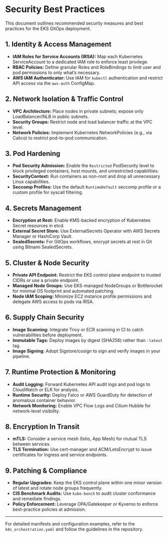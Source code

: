 # Security Best Practices

This document outlines recommended security measures and best practices for the EKS GitOps deployment.

## 1. Identity & Access Management
- **IAM Roles for Service Accounts (IRSA):** Map each Kubernetes ServiceAccount to a dedicated IAM role to enforce least privilege.
- **RBAC Policies:** Define granular Roles and RoleBindings to limit user and pod permissions to only what’s necessary.
- **AWS IAM Authenticator:** Use IAM for `kubectl` authentication and restrict API access via the `aws-auth` ConfigMap.

## 2. Network Isolation & Traffic Control
- **VPC Architecture:** Place nodes in private subnets; expose only LoadBalancer/NLB in public subnets.
- **Security Groups:** Restrict node and load balancer traffic at the VPC level.
- **Network Policies:** Implement Kubernetes NetworkPolicies (e.g., via Calico) to restrict pod-to-pod communication.

## 3. Pod Hardening
- **Pod Security Admission:** Enable the `Restricted` PodSecurity level to block privileged containers, host mounts, and unrestricted capabilities.
- **SecurityContext:** Run containers as non-root and drop all unnecessary Linux capabilities.
- **Seccomp Profiles:** Use the default `RuntimeDefault` seccomp profile or a custom profile for syscall filtering.

## 4. Secrets Management
- **Encryption at Rest:** Enable KMS-backed encryption of Kubernetes Secret resources in etcd.
- **External Secret Store:** Use ExternalSecrets Operator with AWS Secrets Manager or HashiCorp Vault.
- **SealedSecrets:** For GitOps workflows, encrypt secrets at rest in Git using Bitnami SealedSecrets.

## 5. Cluster & Node Security
- **Private API Endpoint:** Restrict the EKS control plane endpoint to trusted CIDRs or use a private endpoint.
- **Managed Node Groups:** Use EKS-managed NodeGroups or Bottlerocket for minimal OS footprint and automated patching.
- **Node IAM Scoping:** Minimize EC2 instance profile permissions and delegate AWS access to pods via IRSA.

## 6. Supply Chain Security
- **Image Scanning:** Integrate Trivy or ECR scanning in CI to catch vulnerabilities before deployment.
- **Immutable Tags:** Deploy images by digest (SHA256) rather than `:latest` tag.
- **Image Signing:** Adopt Sigstore/cosign to sign and verify images in your pipeline.

## 7. Runtime Protection & Monitoring
- **Audit Logging:** Forward Kubernetes API audit logs and pod logs to CloudWatch or ELK for analysis.
- **Runtime Security:** Deploy Falco or AWS GuardDuty for detection of anomalous container behavior.
- **Network Monitoring:** Enable VPC Flow Logs and Cilium Hubble for network-level visibility.

## 8. Encryption In Transit
- **mTLS:** Consider a service mesh (Istio, App Mesh) for mutual TLS between services.
- **TLS Termination:** Use cert-manager and ACM/LetsEncrypt to issue certificates for Ingress and service endpoints.

## 9. Patching & Compliance
- **Regular Upgrades:** Keep the EKS control plane within one minor version of latest and rotate node groups frequently.
- **CIS Benchmark Audits:** Use `kube-bench` to audit cluster conformance and remediate findings.
- **Policy Enforcement:** Leverage OPA/Gatekeeper or Kyverno to enforce best-practice policies at admission.

---

For detailed manifests and configuration examples, refer to the `k8s_orchestration.yaml` and follow the guidelines in the repository.
